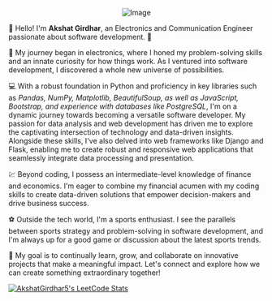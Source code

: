 <p align="center">
  <img src="https://media4.giphy.com/media/qgQUggAC3Pfv687qPC/giphy.gif" alt="Image" />
</p>

👋 Hello! I'm **Akshat Girdhar**, an Electronics and Communication Engineer passionate about software development. 🚀

🔌 My journey began in electronics, where I honed my problem-solving skills and an innate curiosity for how things work. As I ventured into software development, I discovered a whole new universe of possibilities.

💻 With a robust foundation in Python and proficiency in key libraries such as *Pandas, NumPy, Matplotlib, BeautifulSoup, as well as JavaScript, Bootstrap, and experience with databases like PostgreSQL*, I'm on a dynamic journey towards becoming a versatile software developer. My passion for data analysis and web development has driven me to explore the captivating intersection of technology and data-driven insights. Alongside these skills, I've also delved into web frameworks like Django and Flask, enabling me to create robust and responsive web applications that seamlessly integrate data processing and presentation.

💹 Beyond coding, I possess an intermediate-level knowledge of finance and economics. I'm eager to combine my financial acumen with my coding skills to create data-driven solutions that empower decision-makers and drive business success.

⚽ Outside the tech world, I'm a sports enthusiast. I see the parallels between sports strategy and problem-solving in software development, and I'm always up for a good game or discussion about the latest sports trends.

🌟 My goal is to continually learn, grow, and collaborate on innovative projects that make a meaningful impact. Let's connect and explore how we can create something extraordinary together!

[![AkshatGirdhar5's LeetCode Stats](https://leetcode-stats.vercel.app/api?username=AkshatGirdhar5&theme=Dark)](https://github.com/JeremyTsaii/leetcode-stats)
